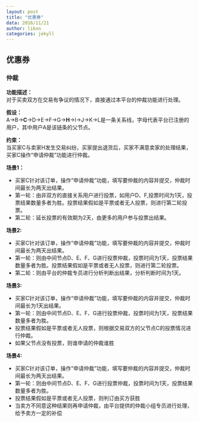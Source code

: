 ```yaml
---
layout: post
title: "优惠券"
data: 2016/11/21
author: likon
categories: jekyll
---  
```


## 优惠券

### 仲裁  

**功能描述：**    
对于买卖双方在交易有争议的情况下，直接通过本平台的仲裁功能进行处理。  

**假设：**    
A->B->**C**->D->E->F->G->**H**->I->J->K->L是一条关系线，字母代表平台已注册的用户，其中用户A是该链条的父节点。

**约束：**    
当买家C与卖家H发生交易纠纷，买家提出退货后，买家不满意卖家的处理结果，买家C操作“申请仲裁”功能进行仲裁。  

**场景1：**   
- 买家C针对该订单，操作“申请仲裁”功能，填写要仲裁的内容并提交，仲裁时间最长为两天出结果。
- 第一轮：由非双方的直接关系用户进行投票，如用户D、F,投票时间为1天，投票结果数量多者为胜。投票结果假如是平票或者无人投票，则进行第二轮投票。
- 第二轮：延长投票的有效期为2天，由更多的用户参与投票出结果。

**场景2:**  
- 买家C针对该订单，操作“申请仲裁”功能，填写要仲裁的内容并提交，仲裁时间最长为两天出结果。
- 第一轮：则由中间节点D、E、F、G进行投票仲裁，投票时间为1天，投票结果数量多者为胜。投票结果假如是平票或者无人投票，则进行第二轮投票。
- 第二轮：则由平台的仲裁专员进行分析判断出结果，分析判断时间为1天。 

**场景3:**  
- 买家C针对该订单，操作“申请仲裁”功能，填写要仲裁的内容并提交，仲裁时间最长为1天出结果。
- 第一轮：则由中间节点D、E、F、G进行投票仲裁，投票时间为1天，投票结果数量多者为胜。
- 投票结果假如是平票或者无人投票，则根据交易双方的父节点C的投票情况进行仲裁。
- 如果父节点没有投票，则谁申请的仲裁谁胜

**场景4:**  
- 买家C针对该订单，操作“申请仲裁”功能，填写要仲裁的内容并提交，仲裁时间最长为两天出结果。
- 第一轮：则由中间节点D、E、F、G进行投票仲裁，投票时间为1天，投票结果数量多者为胜。
- 投票结果假如是平票或者无人投票，则判订由买方获胜
- 当卖方不同意这种结果则再申请仲裁，由平台提供的仲裁小组专员进行处理，给予卖方一定的补偿
